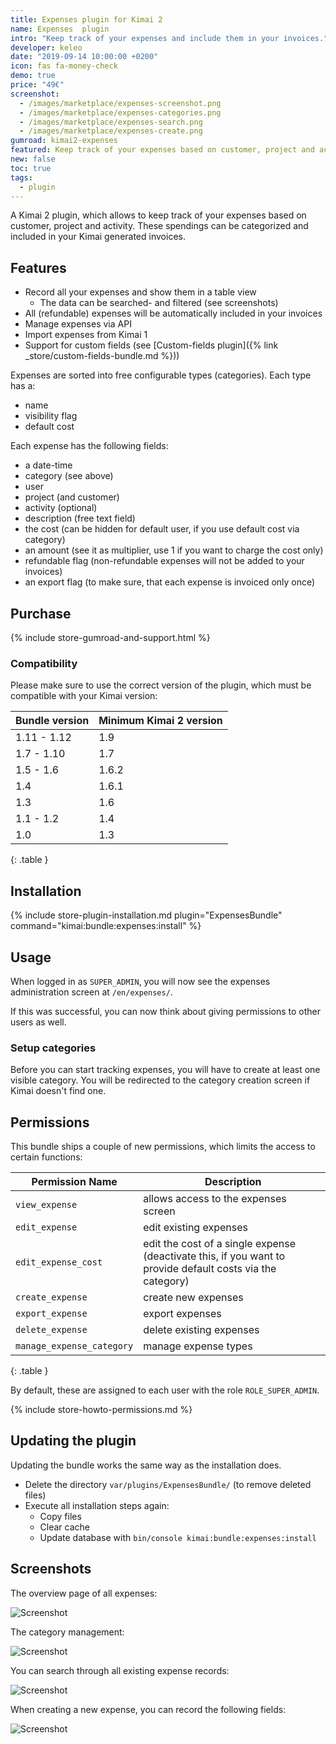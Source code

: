 ```yaml
---
title: Expenses plugin for Kimai 2
name: Expenses  plugin
intro: "Keep track of your expenses and include them in your invoices."
developer: keleo
date: "2019-09-14 10:00:00 +0200"
icon: fas fa-money-check
demo: true 
price: "49€"
screenshot: 
  - /images/marketplace/expenses-screenshot.png
  - /images/marketplace/expenses-categories.png
  - /images/marketplace/expenses-search.png
  - /images/marketplace/expenses-create.png
gumroad: kimai2-expenses
featured: Keep track of your expenses based on customer, project and activity. These spendings can be categorized and included in your invoices.  
new: false
toc: true
tags:
  - plugin
---
```


A Kimai 2 plugin, which allows to keep track of your expenses based on customer, project and activity.
These spendings can be categorized and included in your Kimai generated invoices.

## Features

- Record all your expenses and show them in a table view
  - The data can be searched- and filtered (see screenshots)  
- All (refundable) expenses will be automatically included in your invoices
- Manage expenses via API
- Import expenses from Kimai 1
- Support for custom fields (see [Custom-fields plugin]({% link _store/custom-fields-bundle.md %}))

Expenses are sorted into free configurable types (categories). Each type has a:
- name 
- visibility flag
- default cost

Each expense has the following fields:
- a date-time 
- category (see above) 
- user 
- project (and customer)
- activity (optional)
- description (free text field)
- the cost (can be hidden for default user, if you use default cost via category)
- an amount (see it as multiplier, use 1 if you want to charge the cost only)
- refundable flag (non-refundable expenses will not be added to your invoices)
- an export flag (to make sure, that each expense is invoiced only once)

## Purchase

{% include store-gumroad-and-support.html %}

### Compatibility

Please make sure to use the correct version of the plugin, which must be compatible with your Kimai version:

| Bundle version    | Minimum Kimai 2 version   |
|---                |---                        |
| 1.11 - 1.12       | 1.9                       |
| 1.7 - 1.10        | 1.7                       |
| 1.5 - 1.6         | 1.6.2                     |
| 1.4               | 1.6.1                     |
| 1.3               | 1.6                       |
| 1.1 - 1.2         | 1.4                       |
| 1.0               | 1.3                       |
{: .table }

## Installation

{% include store-plugin-installation.md plugin="ExpensesBundle" command="kimai:bundle:expenses:install" %}

## Usage

When logged in as `SUPER_ADMIN`, you will now see the expenses administration screen at `/en/expenses/`.

If this was successful, you can now think about giving permissions to other users as well.

### Setup categories

Before you can start tracking expenses, you will have to create at least one visible category. 
You will be redirected to the category creation screen if Kimai doesn't find one. 

## Permissions

This bundle ships a couple of new permissions, which limits the access to certain functions:

| Permission Name           | Description |
|---                        |--- |
| `view_expense`            | allows access to the expenses screen |
| `edit_expense`            | edit existing expenses |
| `edit_expense_cost`       | edit the cost of a single expense (deactivate this, if you want to provide default costs via the category) |
| `create_expense`          | create new expenses |
| `export_expense`          | export expenses |
| `delete_expense`          | delete existing expenses |
| `manage_expense_category` | manage expense types | 
{: .table }

By default, these are assigned to each user with the role `ROLE_SUPER_ADMIN`.

{% include store-howto-permissions.md %}

## Updating the plugin

Updating the bundle works the same way as the installation does. 

- Delete the directory `var/plugins/ExpensesBundle/` (to remove deleted files)
- Execute all installation steps again:
  - Copy files
  - Clear cache
  - Update database with `bin/console kimai:bundle:expenses:install` 

## Screenshots

The overview page of all expenses:

![Screenshot](https://www.kimai.org/images/marketplace/expenses-screenshot.png)

The category management:

![Screenshot](https://www.kimai.org//images/marketplace/expenses-categories.png)

You can search through all existing expense records:

![Screenshot](https://www.kimai.org/images/marketplace/expenses-search.png)

When creating a new expense, you can record the following fields:

![Screenshot](https://www.kimai.org/images/marketplace/expenses-create.png)
